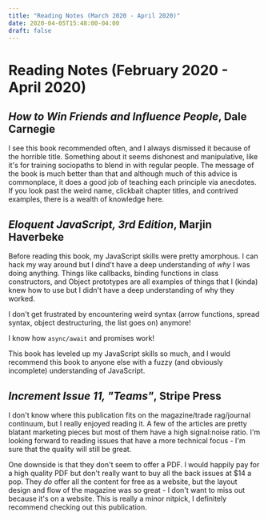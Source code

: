 ```yaml
---
title: "Reading Notes (March 2020 - April 2020)"
date: 2020-04-05T15:48:00-04:00
draft: false
---
```


# Reading Notes (February 2020 - April 2020)

## _How to Win Friends and Influence People_, Dale Carnegie

I see this book recommended often, and I always dismissed it because of the horrible title. Something about it seems dishonest and manipulative, like it's for training sociopaths to blend in with regular people. The message of the book is much better than that and although much of this advice is commonplace, it does a good job of teaching each principle via anecdotes. If you look past the weird name, clickbait chapter titles, and contrived examples, there is a wealth of knowledge here.

## _Eloquent JavaScript, 3rd Edition_, Marjin Haverbeke

Before reading this book, my JavaScript skills were pretty amorphous. I can hack my way around but I dind't have a deep understanding of _why_ I was doing anything. Things like callbacks, binding functions in class constructors, and Object prototypes are all examples of things that I (kinda) knew how to use but I didn't have a deep understanding of why they worked.

I don't get frustrated by encountering weird syntax (arrow functions, spread syntax, object destructuring, the list goes on) anymore! 

I know how `async/await` and promises work! 

This book has leveled up my JavaScript skills so much, and I would recommend this book to anyone else with a fuzzy (and obviously incomplete) understanding of JavaScript.

## _Increment Issue 11, "Teams"_, Stripe Press

I don't know where this publication fits on the magazine/trade rag/journal continuum, but I really enjoyed reading it. A few of the articles are pretty blatant marketing pieces but most of them have a high signal:noise ratio. I'm looking forward to reading issues that have a more technical focus - I'm sure that the quality will still be great.

One downside is that they don't seem to offer a PDF. I would happily pay for a high quality PDF but don't really want to buy all the back issues at $14 a pop. They _do_ offer all the content for free as a website, but the layout design and flow of the magazine was so great - I don't want to miss out because it's on a website. This is really a minor nitpick, I definitely recommend checking out this publication.
